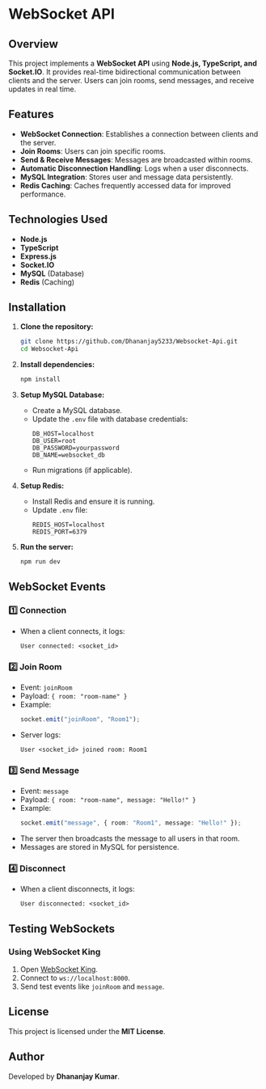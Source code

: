 # WebSocket API

## Overview
This project implements a **WebSocket API** using **Node.js, TypeScript, and Socket.IO**. It provides real-time bidirectional communication between clients and the server. Users can join rooms, send messages, and receive updates in real time.

## Features
- **WebSocket Connection**: Establishes a connection between clients and the server.
- **Join Rooms**: Users can join specific rooms.
- **Send & Receive Messages**: Messages are broadcasted within rooms.
- **Automatic Disconnection Handling**: Logs when a user disconnects.
- **MySQL Integration**: Stores user and message data persistently.
- **Redis Caching**: Caches frequently accessed data for improved performance.

## Technologies Used
- **Node.js**
- **TypeScript**
- **Express.js**
- **Socket.IO**
- **MySQL** (Database)
- **Redis** (Caching)

## Installation

1. **Clone the repository:**
   ```sh
   git clone https://github.com/Dhananjay5233/Websocket-Api.git
   cd Websocket-Api
   ```

2. **Install dependencies:**
   ```sh
   npm install
   ```

3. **Setup MySQL Database:**
   - Create a MySQL database.
   - Update the `.env` file with database credentials:
     ```env
     DB_HOST=localhost
     DB_USER=root
     DB_PASSWORD=yourpassword
     DB_NAME=websocket_db
     ```
   - Run migrations (if applicable).

4. **Setup Redis:**
   - Install Redis and ensure it is running.
   - Update `.env` file:
     ```env
     REDIS_HOST=localhost
     REDIS_PORT=6379
     ```

5. **Run the server:**
   ```sh
   npm run dev
   ```

## WebSocket Events

### 1️⃣ **Connection**
- When a client connects, it logs:
  ```
  User connected: <socket_id>
  ```

### 2️⃣ **Join Room**
- Event: `joinRoom`
- Payload: `{ room: "room-name" }`
- Example:
  ```ts
  socket.emit("joinRoom", "Room1");
  ```
- Server logs:
  ```
  User <socket_id> joined room: Room1
  ```

### 3️⃣ **Send Message**
- Event: `message`
- Payload: `{ room: "room-name", message: "Hello!" }`
- Example:
  ```ts
  socket.emit("message", { room: "Room1", message: "Hello!" });
  ```
- The server then broadcasts the message to all users in that room.
- Messages are stored in MySQL for persistence.

### 4️⃣ **Disconnect**
- When a client disconnects, it logs:
  ```
  User disconnected: <socket_id>
  ```

## Testing WebSockets
### **Using WebSocket King**
1. Open [WebSocket King](https://websocketking.com/).
2. Connect to `ws://localhost:8000`.
3. Send test events like `joinRoom` and `message`.


## License
This project is licensed under the **MIT License**.

## Author
Developed by **Dhananjay Kumar**.

